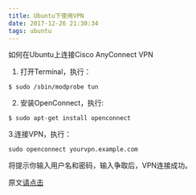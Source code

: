 ```yaml
---
title: Ubuntu下使用VPN
date: 2017-12-26 21:30:34
tags: ubuntu
---
```


如何在Ubuntu上连接Cisco AnyConnect VPN

1. 打开Terminal，执行：
```
$ sudo /sbin/modprobe tun
```

2. 安装OpenConnect，执行:
```
$ sudo apt-get install openconnect
```

3.连接VPN，执行：
```
sudo openconnect yourvpn.example.com
```

将提示你输入用户名和密码，输入争取后，VPN连接成功。

原文[请点击](http://ubuntuhandbook.org/index.php/2014/11/connect-cisco-anyconnect-vpn-ubuntu/)